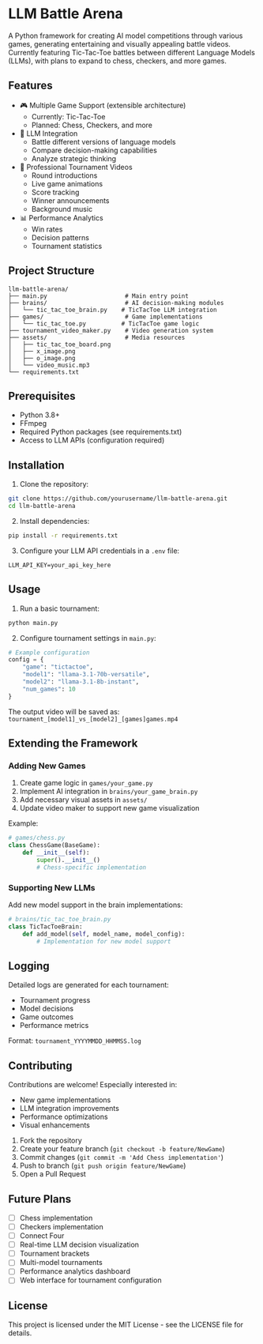 # LLM Battle Arena

A Python framework for creating AI model competitions through various games, generating entertaining and visually appealing battle videos. Currently featuring Tic-Tac-Toe battles between different Language Models (LLMs), with plans to expand to chess, checkers, and more games.

## Features

- 🎮 Multiple Game Support (extensible architecture)
  - Currently: Tic-Tac-Toe
  - Planned: Chess, Checkers, and more
- 🤖 LLM Integration
  - Battle different versions of language models
  - Compare decision-making capabilities
  - Analyze strategic thinking
- 🎥 Professional Tournament Videos
  - Round introductions
  - Live game animations
  - Score tracking
  - Winner announcements
  - Background music
- 📊 Performance Analytics
  - Win rates
  - Decision patterns
  - Tournament statistics

## Project Structure

```
llm-battle-arena/
├── main.py                      # Main entry point
├── brains/                      # AI decision-making modules
│   └── tic_tac_toe_brain.py    # TicTacToe LLM integration
├── games/                       # Game implementations
│   └── tic_tac_toe.py          # TicTacToe game logic
├── tournament_video_maker.py    # Video generation system
├── assets/                      # Media resources
│   ├── tic_tac_toe_board.png
│   ├── x_image.png
│   ├── o_image.png
│   └── video_music.mp3
└── requirements.txt
```

## Prerequisites

- Python 3.8+
- FFmpeg
- Required Python packages (see requirements.txt)
- Access to LLM APIs (configuration required)

## Installation

1. Clone the repository:
```bash
git clone https://github.com/yourusername/llm-battle-arena.git
cd llm-battle-arena
```

2. Install dependencies:
```bash
pip install -r requirements.txt
```

3. Configure your LLM API credentials in a `.env` file:
```env
LLM_API_KEY=your_api_key_here
```

## Usage

1. Run a basic tournament:
```bash
python main.py
```

2. Configure tournament settings in `main.py`:
```python
# Example configuration
config = {
    "game": "tictactoe",
    "model1": "llama-3.1-70b-versatile",
    "model2": "llama-3.1-8b-instant",
    "num_games": 10
}
```

The output video will be saved as: `tournament_[model1]_vs_[model2]_[games]games.mp4`

## Extending the Framework

### Adding New Games

1. Create game logic in `games/your_game.py`
2. Implement AI integration in `brains/your_game_brain.py`
3. Add necessary visual assets in `assets/`
4. Update video maker to support new game visualization

Example:
```python
# games/chess.py
class ChessGame(BaseGame):
    def __init__(self):
        super().__init__()
        # Chess-specific implementation
```

### Supporting New LLMs

Add new model support in the brain implementations:

```python
# brains/tic_tac_toe_brain.py
class TicTacToeBrain:
    def add_model(self, model_name, model_config):
        # Implementation for new model support
```

## Logging

Detailed logs are generated for each tournament:
- Tournament progress
- Model decisions
- Game outcomes
- Performance metrics

Format: `tournament_YYYYMMDD_HHMMSS.log`

## Contributing

Contributions are welcome! Especially interested in:
- New game implementations
- LLM integration improvements
- Performance optimizations
- Visual enhancements

1. Fork the repository
2. Create your feature branch (`git checkout -b feature/NewGame`)
3. Commit changes (`git commit -m 'Add Chess implementation'`)
4. Push to branch (`git push origin feature/NewGame`)
5. Open a Pull Request

## Future Plans

- [ ] Chess implementation
- [ ] Checkers implementation
- [ ] Connect Four
- [ ] Real-time LLM decision visualization
- [ ] Tournament brackets
- [ ] Multi-model tournaments
- [ ] Performance analytics dashboard
- [ ] Web interface for tournament configuration

## License

This project is licensed under the MIT License - see the LICENSE file for details.
